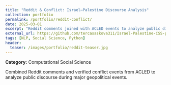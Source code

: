 ```yaml
---
title: "Reddit & Conflict: Israel–Palestine Discourse Analysis"
collection: portfolio
permalink: /portfolio/reddit-conflict/
date: 2025-03-01
excerpt: "Reddit comments joined with ACLED events to analyze public discourse around major geopolitical incidents."
external_url: https://github.com/tercasaskova311/Israel-Palestine-CSS-project
tags: [NLP, Social Science, Python]
header:
  teaser: /images/portfolio/reddit-teaser.jpg
---
```

**Category:** Computational Social Science

Combined Reddit comments and verified conflict events from ACLED to analyze public discourse during major geopolitical events.

